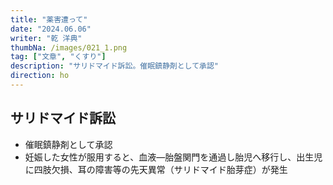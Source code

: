 ```yaml
---
title: "薬害遭って"
date: "2024.06.06"
writer: "乾 洋典"
thumbNa: /images/021_1.png
tag: ["文章", "くすり"]
description: "サリドマイド訴訟。催眠鎮静剤として承認"
direction: ho
---
```

## サリドマイド訴訟
- 催眠鎮静剤として承認
- 妊娠した女性が服用すると、血液—胎盤関門を通過し胎児へ移行し、出生児に四肢欠損、耳の障害等の先天異常（サリドマイド胎芽症）が発生

